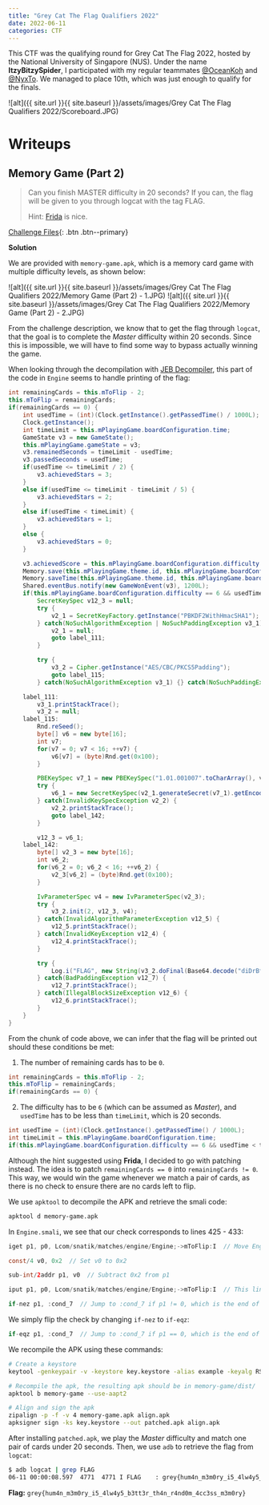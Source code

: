 ```yaml
---
title: "Grey Cat The Flag Qualifiers 2022"
date: 2022-06-11
categories: CTF
--- 
```


This CTF was the qualifying round for Grey Cat The Flag 2022, hosted by the National University of Singapore (NUS). Under the name **ItzyBitzySpider**, I participated with my regular teammates [@OceanKoh](https://blog.puddle.sg/) and [@NyxTo](https://github.com/Nyxto). We managed to place 10th, which was just enough to qualify for the finals.

![alt]({{ site.url }}{{ site.baseurl }}/assets/images/Grey Cat The Flag Qualifiers 2022/Scoreboard.JPG)

# Writeups  

## Memory Game (Part 2)

> Can you finish MASTER difficulty in 20 seconds? If you can, the flag will be given to you through logcat with the tag FLAG.
> 
> Hint:
> [Frida](https://www.youtube.com/watch?v=iMNs8YAy6pk&ab_channel=sambal0x) is nice.

[Challenge Files](https://github.com/MiloTruck/CTF-Archive/tree/master/Grey%20Cat%20The%20Flag%20Qualifiers%202022/Memory%20Game%20(Part%202)){: .btn .btn--primary}

**Solution**

We are provided with `memory-game.apk`, which is a memory card game with multiple difficulty levels, as shown below:

![alt]({{ site.url }}{{ site.baseurl }}/assets/images/Grey Cat The Flag Qualifiers 2022/Memory Game (Part 2) - 1.JPG) ![alt]({{ site.url }}{{ site.baseurl }}/assets/images/Grey Cat The Flag Qualifiers 2022/Memory Game (Part 2) - 2.JPG)

From the challenge description, we know that to get the flag through `logcat`, that the goal is to complete the *Master* difficulty within 20 seconds. Since this is impossible, we will have to find some way to bypass actually winning the game.

When looking through the decompilation with [JEB Decompiler](https://www.pnfsoftware.com/), this part of the code in `Engine` seems to handle printing of the flag:
```java
int remainingCards = this.mToFlip - 2;
this.mToFlip = remainingCards;
if(remainingCards == 0) {
    int usedTime = (int)(Clock.getInstance().getPassedTime() / 1000L);
    Clock.getInstance();
    int timeLimit = this.mPlayingGame.boardConfiguration.time;
    GameState v3 = new GameState();
    this.mPlayingGame.gameState = v3;
    v3.remainedSeconds = timeLimit - usedTime;
    v3.passedSeconds = usedTime;
    if(usedTime <= timeLimit / 2) {
        v3.achievedStars = 3;
    }
    else if(usedTime <= timeLimit - timeLimit / 5) {
        v3.achievedStars = 2;
    }
    else if(usedTime < timeLimit) {
        v3.achievedStars = 1;
    }
    else {
        v3.achievedStars = 0;
    }

    v3.achievedScore = this.mPlayingGame.boardConfiguration.difficulty * v3.remainedSeconds * this.mPlayingGame.theme.id;
    Memory.save(this.mPlayingGame.theme.id, this.mPlayingGame.boardConfiguration.difficulty, v3.achievedStars);
    Memory.saveTime(this.mPlayingGame.theme.id, this.mPlayingGame.boardConfiguration.difficulty, v3.passedSeconds);
    Shared.eventBus.notify(new GameWonEvent(v3), 1200L);
    if(this.mPlayingGame.boardConfiguration.difficulty == 6 && usedTime < timeLimit) {
        SecretKeySpec v12_3 = null;
        try {
            v2_1 = SecretKeyFactory.getInstance("PBKDF2WithHmacSHA1");
        } catch(NoSuchAlgorithmException | NoSuchPaddingException v3_1) {
            v2_1 = null;
            goto label_111;
        }

        try {
            v3_2 = Cipher.getInstance("AES/CBC/PKCS5Padding");
            goto label_115;
        } catch(NoSuchAlgorithmException v3_1) {} catch(NoSuchPaddingException v3_1) {}

    label_111:
        v3_1.printStackTrace();
        v3_2 = null;
    label_115:
        Rnd.reSeed();
        byte[] v6 = new byte[16];
        int v7;
        for(v7 = 0; v7 < 16; ++v7) {
            v6[v7] = (byte)Rnd.get(0x100);
        }

        PBEKeySpec v7_1 = new PBEKeySpec("1.01.001007".toCharArray(), v6, 0x10000, 0x100);
        try {
            v6_1 = new SecretKeySpec(v2_1.generateSecret(v7_1).getEncoded(), "AES");
        } catch(InvalidKeySpecException v2_2) {
            v2_2.printStackTrace();
            goto label_142;
        }

        v12_3 = v6_1;
    label_142:
        byte[] v2_3 = new byte[16];
        int v6_2;
        for(v6_2 = 0; v6_2 < 16; ++v6_2) {
            v2_3[v6_2] = (byte)Rnd.get(0x100);
        }

        IvParameterSpec v4 = new IvParameterSpec(v2_3);
        try {
            v3_2.init(2, v12_3, v4);
        } catch(InvalidAlgorithmParameterException v12_5) {
            v12_5.printStackTrace();
        } catch(InvalidKeyException v12_4) {
            v12_4.printStackTrace();
        }

        try {
            Log.i("FLAG", new String(v3_2.doFinal(Base64.decode("diDrBf4+uZMtDV+0k/3BCGM4xyTpEyGEuUFYegIaSjQyQcgfIfZRbvGQ9hHMqnuflNCKv4HW/NXq93j4QqLc/Q==", 0)), StandardCharsets.UTF_8));
        } catch(BadPaddingException v12_7) {
            v12_7.printStackTrace();
        } catch(IllegalBlockSizeException v12_6) {
            v12_6.printStackTrace();
        }
    }
}
```

From the chunk of code above, we can infer that the flag will be printed out should these conditions be met:
1. The number of remaining cards has to be `0`.
```java
int remainingCards = this.mToFlip - 2;
this.mToFlip = remainingCards;
if(remainingCards == 0) {
```
2. The difficulty has to be `6` (which can be assumed as *Master*), and `usedTime` has to be less than `timeLimit`, which is 20 seconds.
```java
int usedTime = (int)(Clock.getInstance().getPassedTime() / 1000L);
int timeLimit = this.mPlayingGame.boardConfiguration.time;
if(this.mPlayingGame.boardConfiguration.difficulty == 6 && usedTime < timeLimit) {
```

Although the hint suggested using **Frida**, I decided to go with patching instead. The idea is to patch `remainingCards == 0` into `remainingCards != 0`. This way, we would win the game whenever we match a pair of cards, as there is no check to ensure there are no cards left to flip.

We use `apktool` to decompile the APK and retrieve the smali code:
```bash
apktool d memory-game.apk
```
In `Engine.smali`, we see that our check corresponds to lines 425 - 433:
```java
iget p1, p0, Lcom/snatik/matches/engine/Engine;->mToFlip:I  // Move Engine->mToFlip into p1

const/4 v0, 0x2  // Set v0 to 0x2

sub-int/2addr p1, v0  // Subtract 0x2 from p1

iput p1, p0, Lcom/snatik/matches/engine/Engine;->mToFlip:I  // This line is irrelevant

if-nez p1, :cond_7  // Jump to :cond_7 if p1 != 0, which is the end of the function
```
We simply flip the check by changing `if-nez` to `if-eqz`:
```java
if-eqz p1, :cond_7  // Jump to :cond_7 if p1 == 0, which is the end of the function
```

We recompile the APK using these commands:
```bash
# Create a keystore
keytool -genkeypair -v -keystore key.keystore -alias example -keyalg RSA -keysize 2048 -validity 10000

# Recompile the apk, the resulting apk should be in memory-game/dist/
apktool b memory-game --use-aapt2 

# Align and sign the apk
zipalign -p -f -v 4 memory-game.apk align.apk
apksigner sign -ks key.keystore --out patched.apk align.apk
```

After installing `patched.apk`, we play the *Master* difficulty and match one pair of cards under 20 seconds. Then, we use `adb` to retrieve the flag from `logcat`:
```bash
$ adb logcat | grep FLAG
06-11 00:00:08.597  4771  4771 I FLAG    : grey{hum4n_m3m0ry_i5_4lw4y5_b3tt3r_th4n_r4nd0m_4cc3ss_m3m0ry}
```

**Flag:** `grey{hum4n_m3m0ry_i5_4lw4y5_b3tt3r_th4n_r4nd0m_4cc3ss_m3m0ry}`